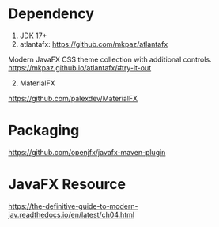 # Dependency

1. JDK 17+
2. atlantafx: https://github.com/mkpaz/atlantafx

Modern JavaFX CSS theme collection with additional controls.
https://mkpaz.github.io/atlantafx/#try-it-out

2. MaterialFX

https://github.com/palexdev/MaterialFX

# Packaging

https://github.com/openjfx/javafx-maven-plugin

# JavaFX Resource

https://the-definitive-guide-to-modern-jav.readthedocs.io/en/latest/ch04.html